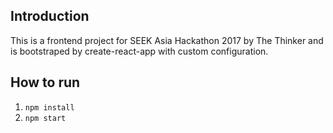 ## Introduction

This is a frontend project for SEEK Asia Hackathon 2017 by The Thinker and is bootstraped by create-react-app with custom configuration.

## How to run

1. `npm install`
2. `npm start`